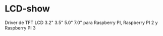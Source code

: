# LCD-show
Driver de TFT LCD 3.2" 3.5" 5.0" 7.0" para Raspberry PI, Raspberry PI 2 y Raspberry PI 3
